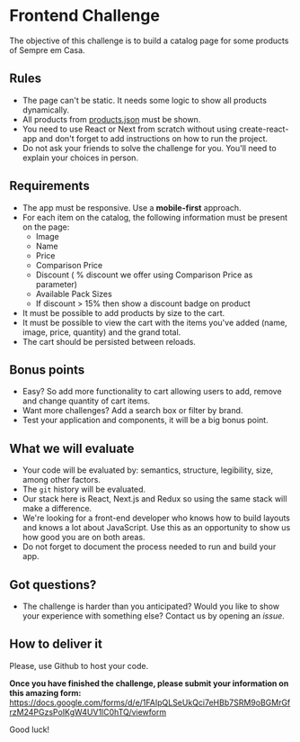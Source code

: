 # Frontend Challenge
The objective of this challenge is to build a catalog page for some products of Sempre em Casa.

## Rules
- The page can't be static. It needs some logic to show all products dynamically.
- All products from [products.json](files/products.json) must be shown.
- You need to use React or Next from scratch without using create-react-app and don't forget to add instructions on how to run the project.
- Do not ask your friends to solve the challenge for you. You'll need to explain your choices in person.

## Requirements
- The app must be responsive. Use a **mobile-first** approach.
- For each item on the catalog, the following information must be present on the page:
    - Image
    - Name
    - Price
    - Comparison Price
    - Discount (  % discount we offer using Comparison Price as parameter)
    - Available Pack Sizes
    - If discount > 15% then show a discount badge on product
- It must be possible to add products by size to the cart.
- It must be possible to view the cart with the items you've added (name, image, price, quantity) and the grand total.
- The cart should be persisted between reloads.

## Bonus points
- Easy? So add more functionality to cart allowing users to add, remove and change quantity of cart items.
- Want more challenges? Add a search box or filter by brand.
- Test your application and components, it will be a big bonus point.

## What we will evaluate
- Your code will be evaluated by: semantics, structure, legibility, size, among other factors.
- The `git` history will be evaluated.
- Our stack here is React, Next.js and Redux so using the same stack will make a difference.
- We're looking for a front-end developer who knows how to build layouts and knows a lot about JavaScript. Use this as an opportunity to show us how good you are on both areas.
- Do not forget to document the process needed to run and build your app.

## Got questions?
- The challenge is harder than you anticipated? Would you like to show your experience with something else? Contact us by opening an _issue_.

## How to deliver it
Please, use Github to host your code.

**Once you have finished the challenge, please submit your information on this amazing form:**
  https://docs.google.com/forms/d/e/1FAIpQLSeUkQci7eHBb7SRM9oBGMrGfrzM24PGzsPoIKgW4UV1lC0hTQ/viewform

Good luck!